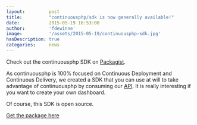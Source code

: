 ```yaml
---
layout:         post
title:          "continuousphp/sdk is now generally available!"
date:           2015-05-19 16:53:00
author:         'fdewinne'
image:          '/assets/2015-05-19/continuousphp-sdk.jpg'
hasDescription: true
categories:     news
---
```

Check out the continuousphp SDK on [Packagist](https://packagist.org/packages/continuousphp/sdk). 

<!--more-->

As continuousphp is 100% focused on Continuous Deployment and Continuous Delivery, we created a SDK 
that you can use at will to take advantage of continuousphp by consuming our [API](http://docs.continuousphp.apiary.io/).
It is really interesting if you want to create your own dashboard.
  
Of course, this SDK is open source.
  
[Get the package here](https://packagist.org/packages/continuousphp/sdk)
